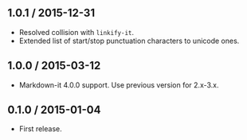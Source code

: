 1.0.1 / 2015-12-31
------------------

- Resolved collision with `linkify-it`.
- Extended list of start/stop punctuation characters to unicode ones.


1.0.0 / 2015-03-12
------------------

- Markdown-it 4.0.0 support. Use previous version for 2.x-3.x.


0.1.0 / 2015-01-04
------------------

- First release.
